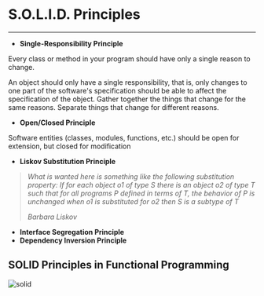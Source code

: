 # S.O.L.I.D. Principles
---
- **Single-Responsibility Principle**

Every class or method in your program should have only a single reason to change.

An object should only have a single responsibility, that is, only changes to one part of the software's specification should be able to affect the specification of the object.
Gather together the things that change for the same reasons. Separate things that change for different reasons.

- **Open/Closed Principle**

Software entities (classes, modules, functions, etc.) should be open for extension, but closed for modification

- **Liskov Substitution Principle**

> *What is wanted here is something like the following substitution property: If for each object o1 of type S there is an object o2 of type T such that for all programs P defined in terms of T, the behavior of P is unchanged when o1 is substituted for o2 then S is a subtype of T*
> 
> *Barbara Liskov*

- **Interface Segregation Principle**
- **Dependency Inversion Principle**

## SOLID Principles in Functional Programming
![solid](https://user-images.githubusercontent.com/81258448/186962860-bbacd126-d577-4da4-bcdf-5d75f153f7a9.png)
